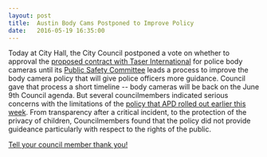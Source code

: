 ```yaml
---
layout: post
title:  Austin Body Cams Postponed to Improve Policy
date:   2016-05-19 16:35:00
---
```

Today at City Hall, the City Council postponed a vote on whether to approval the [proposed contract with Taser International](/documents/TASER_APD_051916_2.PDF) for police body cameras until its [Public Safety Committee](http://www.austintexas.gov/department/public-safety-committee) leads a process to improve the body camera policy that will give police officers more guidance. Council gave that process a short timeline -- body cameras will be back on the June 9th Council agenda. But several councilmembers indicated serious concerns with the limitations of the [policy that APD rolled out earlier this week](http://www.austintexas.gov/sites/default/files/files/Police/BWC_Policy.pdf). From transparency after a critical incident, to the protection of the privacy of children, Councilmembers found that the policy did not provide guideance particularly with respect to the rights of the public.

[Tell your council member thank you!](http://www.austintexas.gov/government)
